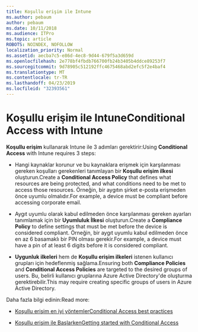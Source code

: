 ```yaml
---
title: Koşullu erişim ile Intune
ms.author: pebaum
author: pebaum
ms.date: 10/11/2018
ms.audience: ITPro
ms.topic: article
ROBOTS: NOINDEX, NOFOLLOW
localization_priority: Normal
ms.assetid: aecba7c5-e86d-4ec8-9d44-679f5a3d659d
ms.openlocfilehash: 2e778bf4fbdb766700fb24b3405b4ddce89253f7
ms.sourcegitcommit: 9d78905c512192ffc4675468abd2efc5f2e4baf4
ms.translationtype: MT
ms.contentlocale: tr-TR
ms.lasthandoff: 04/23/2019
ms.locfileid: "32393561"
---
```

# <a name="conditional-access-with-intune"></a><span data-ttu-id="b4944-102">Koşullu erişim ile Intune</span><span class="sxs-lookup"><span data-stu-id="b4944-102">Conditional Access with Intune</span></span>

<span data-ttu-id="b4944-103">**Koşullu erişim** kullanarak Intune ile 3 adımları gerektirir:</span><span class="sxs-lookup"><span data-stu-id="b4944-103">Using **Conditional Access** with Intune requires 3 steps:</span></span> 
  
- <span data-ttu-id="b4944-104">Hangi kaynaklar korunur ve bu kaynaklara erişmek için karşılanması gereken koşulları gerekenleri tanımlayan bir **Koşullu erişim ilkesi** oluşturun.</span><span class="sxs-lookup"><span data-stu-id="b4944-104">Create a **Conditional Access Policy** that defines what resources are being protected, and what conditions need to be met to access those resources.</span></span> <span data-ttu-id="b4944-105">Örneğin, bir aygıtın şirket e-posta erişmeden önce uyumlu olmalıdır.</span><span class="sxs-lookup"><span data-stu-id="b4944-105">For example, a device must be compliant before accessing corporate email.</span></span> 
    
- <span data-ttu-id="b4944-106">Aygıt uyumlu olarak kabul edilmeden önce karşılanması gereken ayarları tanımlamak için bir **Uyumluluk İlkesi** oluşturun.</span><span class="sxs-lookup"><span data-stu-id="b4944-106">Create a **Compliance Policy** to define settings that must be met before the device is considered compliant.</span></span> <span data-ttu-id="b4944-107">Örneğin, bir aygıt uyumlu kabul edilmeden önce en az 6 basamaklı bir PIN olması gerekir.</span><span class="sxs-lookup"><span data-stu-id="b4944-107">For example, a device must have a pin of at least 6 digits before it is considered compliant.</span></span> 
    
- <span data-ttu-id="b4944-108">**Uygunluk ilkeleri** hem de **Koşullu erişim ilkeleri** istenen kullanıcı grupları için hedeflenmiş sağlama.</span><span class="sxs-lookup"><span data-stu-id="b4944-108">Ensuring both **Compliance Policies** and **Conditional Access Policies** are targeted to the desired groups of users.</span></span> <span data-ttu-id="b4944-109">Bu, belirli kullanıcı gruplarına Azure Active Directory'de oluşturma gerektirebilir.</span><span class="sxs-lookup"><span data-stu-id="b4944-109">This may require creating specific groups of users in Azure Active Directory.</span></span> 
    
<span data-ttu-id="b4944-110">Daha fazla bilgi edinin:</span><span class="sxs-lookup"><span data-stu-id="b4944-110">Read more:</span></span>
  
- [<span data-ttu-id="b4944-111">Koşullu erişim en iyi yöntemler</span><span class="sxs-lookup"><span data-stu-id="b4944-111">Conditional Access best practices</span></span>](https://docs.microsoft.com/azure/active-directory/conditional-access/best-practices)
    
- [<span data-ttu-id="b4944-112">Koşullu erişim ile Başlarken</span><span class="sxs-lookup"><span data-stu-id="b4944-112">Getting started with Conditional Access </span></span>](https://docs.microsoft.com/azure/active-directory/active-directory-conditional-access-azure-portal-get-started)
    

